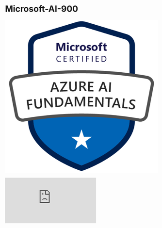 # Microsoft-AI-900

![](https://github.com/Skillz619/Microsoft-AI-900/blob/main/AI-900%20Shreekar%20Certificates/AI-900%20Badge.png)


![](https://github.com/Skillz619/Microsoft-AI-900/blob/main/AI-900%20Shreekar%20Certificates/Microsoft_Certified_Professional_Certificate_0.pdf)
